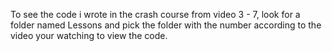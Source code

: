 To see the code i wrote in the crash course from video 3 - 7, 
look for a folder named Lessons and pick the folder with the
number according to the video your watching to view the code.
